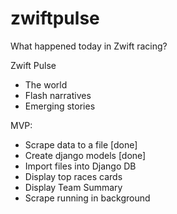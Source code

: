# zwiftpulse
What happened today in Zwift racing?

Zwift Pulse
* The world
* Flash narratives
* Emerging stories

MVP:
* Scrape data to a file [done]
* Create django models [done]
* Import files into Django DB
* Display top races cards
* Display Team Summary
* Scrape running in background 

